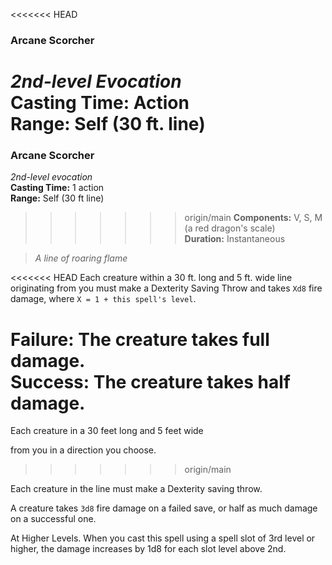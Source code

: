 <<<<<<< HEAD
### Arcane Scorcher  
*2nd-level Evocation*  
**Casting Time:** Action  
**Range:** Self (30 ft. line)  
=======
### Arcane Scorcher
*2nd-level evocation*  
**Casting Time:** 1 action  
**Range:** Self (30 ft line)  
>>>>>>> origin/main
**Components:** V, S, M (a red dragon's scale)  
**Duration:** Instantaneous  

> *A line of roaring flame*

<<<<<<< HEAD
Each creature within a 30 ft. long and 5 ft. wide line originating from you must make a Dexterity Saving Throw and takes `Xd8` fire damage, where `X = 1 + this spell's level`.

**Failure:** The creature takes full damage.  
**Success:** The creature takes half damage.  
=======
Each creature in a 30 feet long and 5 feet wide 

from you in a direction you choose. 
>>>>>>> origin/main

Each creature in the line must make a Dexterity saving throw. 

A creature takes `3d8` fire damage on a failed save, or half as much damage on a successful one.

At Higher Levels. When you cast this spell using a spell slot of 3rd level or higher, the damage increases by 1d8 for each slot level above 2nd.